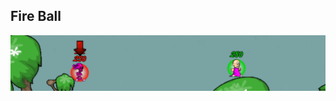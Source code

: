 ## Fire Ball

![fireball1](https://raw.githubusercontent.com/1IlIl/wikidata/main/flame/gifs/fireball1.gif)

